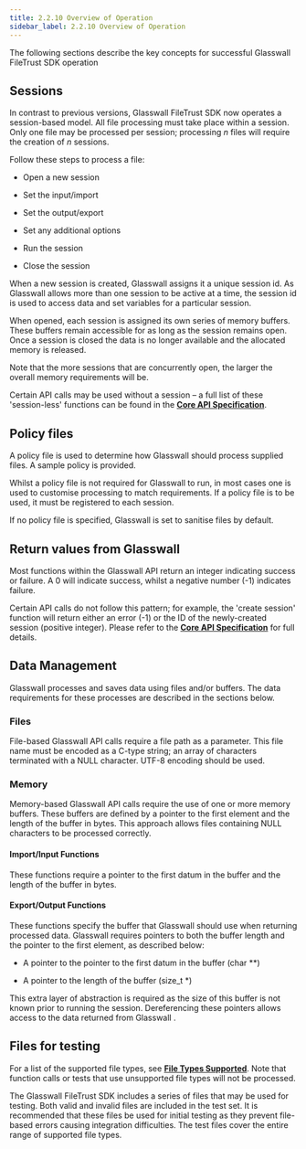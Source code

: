 ```yaml
---
title: 2.2.10 Overview of Operation
sidebar_label: 2.2.10 Overview of Operation
---
```


The following sections describe the key concepts for successful Glasswall FileTrust SDK operation

## Sessions

In contrast to previous versions, Glasswall FileTrust SDK now operates a session-based model. All file processing must take place within a session. Only one file may be processed per session; processing _n_ files will require the creation of _n_ sessions.

Follow these steps to process a file:

- Open a new session

- Set the input/import

- Set the output/export

- Set any additional options

- Run the session

- Close the session

When a new session is created, Glasswall assigns it a unique session id. As Glasswall allows more than one session to be active at a time, the session id is used to access data and set variables for a particular session.

When opened, each session is assigned its own series of memory buffers. These buffers remain accessible for as long as the session remains open. Once a session is closed the data is no longer available and the allocated memory is released.

Note that the more sessions that are concurrently open, the larger the overall memory requirements will be.

Certain API calls may be used without a session – a full list of these &#39;session-less&#39; functions can be found in the [**Core API Specification**](https://docs.glasswallsolutions.com/sdk/editor/Content/API/Core%20API%20Specification.htm).

## Policy files

A policy file is used to determine how Glasswall should process supplied files. A sample policy is provided.

Whilst a policy file is not required for Glasswall to run, in most cases one is used to customise processing to match requirements. If a policy file is to be used, it must be registered to each session.

If no policy file is specified, Glasswall is set to sanitise files by default.

## Return values from Glasswall

Most functions within the Glasswall API return an integer indicating success or failure. A 0 will indicate success, whilst a negative number (-1) indicates failure.

Certain API calls do not follow this pattern; for example, the &#39;create session&#39; function will return either an error (-1) or the ID of the newly-created session (positive integer). Please refer to the [**Core API Specification**](https://docs.glasswallsolutions.com/sdk/editor/Content/API/Core%20API%20Specification.htm) for full details.

## Data Management

Glasswall processes and saves data using files and/or buffers. The data requirements for these processes are described in the sections below.

### Files

File-based Glasswall API calls require a file path as a parameter. This file name must be encoded as a C-type string; an array of characters terminated with a NULL character. UTF-8 encoding should be used.

### Memory

Memory-based Glasswall API calls require the use of one or more memory buffers. These buffers are defined by a pointer to the first element and the length of the buffer in bytes. This approach allows files containing NULL characters to be processed correctly.

#### Import/Input Functions

These functions require a pointer to the first datum in the buffer and the length of the buffer in bytes.

#### Export/Output Functions

These functions specify the buffer that Glasswall should use when returning processed data. Glasswall requires pointers to both the buffer length and the pointer to the first element, as described below:

- A pointer to the pointer to the first datum in the buffer (char \*\*)

- A pointer to the length of the buffer (size\_t \*)

This extra layer of abstraction is required as the size of this buffer is not known prior to running the session. Dereferencing these pointers allows access to the data returned from Glasswall .

## Files for testing

For a list of the supported file types, see [**File Types Supported**](https://docs.glasswallsolutions.com/sdk/editor/Content/Product-Description/File%20Types%20Supported.htm). Note that function calls or tests that use unsupported file types will not be processed.

The Glasswall FileTrust SDK includes a series of files that may be used for testing. Both valid and invalid files are included in the test set. It is recommended that these files be used for initial testing as they prevent file-based errors causing integration difficulties. The test files cover the entire range of supported file types.